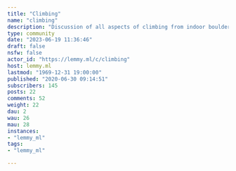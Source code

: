 ```yaml
---
title: "Climbing" 
name: "climbing"
description: "Discussion of all aspects of climbing from indoor bouldering to high altitude mountaineering. "
type: community
date: "2023-06-19 11:36:46"
draft: false
nsfw: false
actor_id: "https://lemmy.ml/c/climbing"
host: lemmy.ml
lastmod: "1969-12-31 19:00:00"
published: "2020-06-30 09:14:51"
subscribers: 145
posts: 22
comments: 52
weight: 22
dau: 2
wau: 26
mau: 28
instances:
- "lemmy_ml"
tags: 
- "lemmy_ml"

---
```

